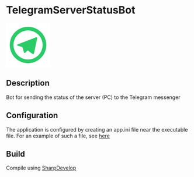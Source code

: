 # TelegramServerStatusBot
![](https://github.com/Zalexanninev15/TelegramServerStatusBot/blob/main/logo.png)
## Description
Bot for sending the status of the server (PC) to the Telegram messenger
## Configuration
The application is configured by creating an app.ini file near the executable file. For an example of such a file, see [here](https://github.com/Zalexanninev15/TelegramServerStatusBot/blob/main/app.ini)
## Build
Compile using [SharpDevelop](https://sourceforge.net/projects/sharpdevelop/)
